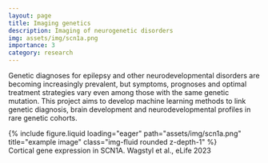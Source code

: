 ```yaml
---
layout: page
title: Imaging genetics
description: Imaging of neurogenetic disorders
img: assets/img/scn1a.png
importance: 3
category: research
---
```


Genetic diagnoses for epilepsy and other neurodevelopmental disorders are becoming increasingly prevalent, but symptoms, prognoses and optimal treatment strategies vary even among those with the same genetic mutation. 
This project aims to develop machine learning methods to link genetic diagnosis, brain development and neurodevelopmental profiles in rare genetic cohorts. 


<div class="row">
    <div class="col-sm mt-3 mt-md-0">
        {% include figure.liquid loading="eager" path="assets/img/scn1a.png" title="example image" class="img-fluid rounded z-depth-1" %}
    </div>
</div>
<div class="caption">
    Cortical gene expression in SCN1A. Wagstyl et al., eLife 2023
</div>
